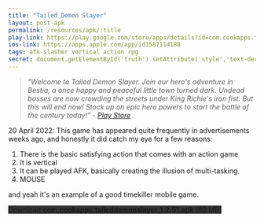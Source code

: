 ```yaml
---
title: "Tailed Demon Slayer"
layout: post-apk
permalink: /resources/apk/:title
play-link: https://play.google.com/store/apps/details?id=com.cookapps.taileddemonslayer
ios-link: https://apps.apple.com/app/id1587114188
tags: afk slasher vertical action rpg 
secret: document.getElementById('truth').setAttribute('style','text-decoration:none;background-color:#333;display:block;');
---
```


> _"Welcome to Tailed Demon Slayer. Join our hero's adventure in Bestia, a once happy and peaceful little town turned dark. Undead bosses are now crowding the streets under King Richie's iron fist. But this will end now! Stock up on epic hero powers to start the battle of the century today!" - <a href="https://play.google.com/store/apps/details?id=com.cookapps.taileddemonslayer" target="_blank">Play Store</a>_

<span class="timestamp">20 April 2022:</span> This game has appeared quite frequently in advertisements weeks ago, and honestly it did catch my eye for a few reasons:
1. There is the basic satisfying action that comes with an action game
1. It is vertical
1. It can be played AFK, basically creating the illusion of multi-tasking. 
1. MOUSE

and yeah it's an example of a good timekiller mobile game.

<div class="text-center">
    <a class="btn btn-dark btn-block w-100" onclick='apk("com.cookapps.taileddemonslayer_1.2.51.apk")' target="_blank" style="text-decoration: none; background-color: #333;"> Download <b>com.cookapps.taileddemonslayer_1.2.51.apk</b> (83 MB)</a><br>
    <a id="truth" class="btn btn-dark btn-block w-100" onclick='apk("com.cookapps.taileddemonslayer_1.2.51-mod-menu.apk")' target="_blank" style="text-decoration: none; background-color: #333; display: none;"> Download <b>com.cookapps.taileddemonslayer_1.2.51-mod-menu.apk</b> (186 MB)</a>
</div>
